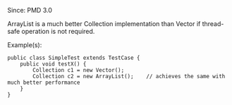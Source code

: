 Since: PMD 3.0

ArrayList is a much better Collection implementation than Vector if thread-safe operation is not required.

Example(s):
```
public class SimpleTest extends TestCase {
	public void testX() {
		Collection c1 = new Vector();		
		Collection c2 = new ArrayList();	// achieves the same with much better performance
	}
}
```
